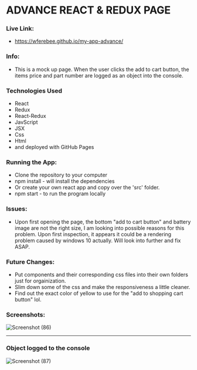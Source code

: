 # ADVANCE REACT & REDUX PAGE

### Live Link: 
* https://wferebee.github.io/my-app-advance/
###

### Info:
* This is a mock up page. When the user clicks the add to cart button, the items price and part number are logged as an object into the console.
###

### Technologies Used
* React
* Redux
* React-Redux
* JavScript
* JSX
* Css
* Html
* and deployed with GitHub Pages
###

### Running the App:
* Clone the repository to your computer
* npm install - will install the dependencies
* Or create your own react app and copy over the 'src' folder.
* npm start - to run the program locally
###

### Issues:
* Upon first opening the page, the bottom "add to cart button" and battery image are not the right size, I am looking into possible reasons for this problem. Upon first inspection, it appears it could be a rendering problem caused by windows 10 actually. Will look into further and fix ASAP.
###

### Future Changes:
* Put components and their corresponding css files into their own folders just for orgainization.
* Slim down some of the css and make the responsiveness a little cleaner.
* Find out the exact color of yellow to use for the "add to shopping cart button" lol.
###

### Screenshots:
![Screenshot (86)](https://user-images.githubusercontent.com/53095806/77710789-5d127880-6fa5-11ea-8c5e-f9460357a590.png)

***

### Object logged to the console
![Screenshot (87)](https://user-images.githubusercontent.com/53095806/77710796-613e9600-6fa5-11ea-89fa-f0bff7db6763.png)
